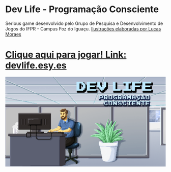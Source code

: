 # Dev Life - Programação Consciente
Serious game desenvolvido pelo Grupo de Pesquisa e Desenvolvimento de Jogos do IFPR - Campus Foz do Iguaçu.
[Ilustrações elaboradas por Lucas Moraes](http://lmoraes.tumblr.com)
# [Clique aqui para jogar! Link: devlife.esy.es](http://devlife.esy.es/jogo)

![alt tag](/illustration/main.png?raw=true "Ilustração de Lucas Moraes")


